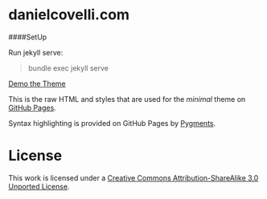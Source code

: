 # danielcovelli.com

####SetUp

Run jekyll serve:

> bundle exec jekyll serve

[Demo the Theme](http://orderedlist.github.com/minimal/)

This is the raw HTML and styles that are used for the _minimal_ theme on [GitHub Pages](http://pages.github.com/).

Syntax highlighting is provided on GitHub Pages by [Pygments](http://pygments.org).

# License

This work is licensed under a [Creative Commons Attribution-ShareAlike 3.0 Unported License](http://creativecommons.org/licenses/by-sa/3.0/).
